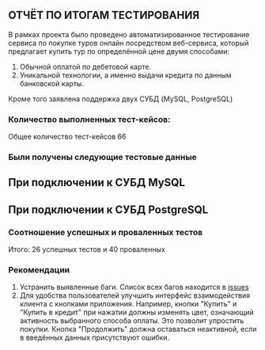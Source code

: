 ## ОТЧЁТ ПО ИТОГАМ ТЕСТИРОВАНИЯ

В рамках проекта было проведено автоматизированное тестирование сервиса по покупке туров онлайн посредством веб-сервиса, который предлагает купить тур по определённой цене двумя способами:

1. Обычной оплатой по дебетовой карте.
2. Уникальной технологии, а именно выдачи кредита по данным банковской карты.

Кроме того заявлена поддержка двух СУБД (MySQL, PostgreSQL)

### Количество выполненных тест-кейсов:

Общее количество тест-кейсов 66

### Были получены следующие тестовые данные

## При подключении к СУБД MySQL


## При подключении к СУБД PostgreSQL


### Соотношение успешных и проваленных тестов

Итого: 26 успешных тестов и 40 проваленных

### Рекомендации

1. Устранить выявленные баги. Список всех багов находится в [issues](https://github.com/Tatiana-Zenina/DIPLOM_QA58/issues)
2. Для удобства пользователей улучшить интерфейс взаимодействия клиента с кнопками приложения. Например, кнопки "Купить" и "Купить в кредит" при нажатии должны изменять цвет, означающий активность выбранного способа оплаты. Это позволит упростить покупки.
Кнопка "Продолжить" должна оставаться неактивной, если в введённых данных присутствуют ошибки.
